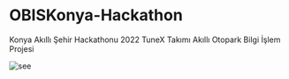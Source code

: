 # OBISKonya-Hackathon
Konya Akıllı Şehir Hackathonu 2022 TuneX Takımı Akıllı Otopark Bilgi İşlem Projesi

![see](https://i.hizliresim.com/7mttjil.png)
